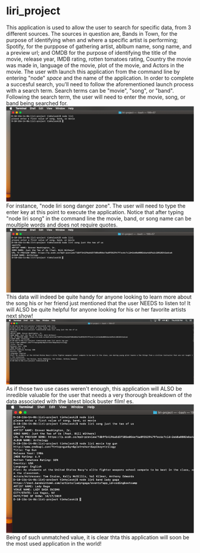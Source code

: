 # liri_project

This application is used to allow the user to search for specific data, from 3 different sources.  The sources in question are, Bands in Town, for the purpose of identifying when and where a specific artist is performing; Spotify, for the purppose of gathering artist, ablbum name, song name, and a preview url; and OMDB for the purpose of identifying the title of the movie, release year, IMDB rating, rotten tomatoes rating, Country the movie was made in, language of the movie, plot of the movie, and Actors in the movie.
The user with launch this application from the command  line by entering "node" *space* and the name of the application.  In order to complete a succesful search, you'll need to follow the aforementioned launch process with a search term.  Search terms can be "movie", "song", or "band".  Following the search term, the user will need to enter the movie, song, or band being searched for.
![FirstImage](/assets/images/images_for_readme/liri_img.png)
For instance, "node liri song danger zone".  The user will need to type the enter key at this point to execute the application.
Notice that after typing "node liri song" in the command line the movie, band, or song name can be moultiple words and does not require quotes.
![FirstImage](/assets/images/images_for_readme/liri_img2.png)
This data will indeed be quite handy for anyone looking to learn more about the song his or her friend just mentioned that the user NEEDS to listen to!  It will ALSO be quite helpful for anyone looking for his or her favorite artists next show!
![FirstImage](/assets/images/images_for_readme/liri_img4.png)
As if those two use cases weren't enough, this application will ALSO be inredible valuable for the user that needs a very thorough breakdown of the data associated with the latest block buster film!
es.
![FirstImage](/assets/images/images_for_readme/liri_img5.png)
Being of such unmatched value, it is clear thta this application will soon be the most used application in the world!

